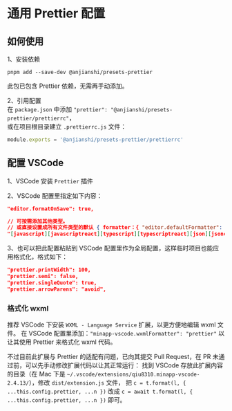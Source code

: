 # 通用 Prettier 配置

## 如何使用

1、安装依赖

```shell
pnpm add --save-dev @anjianshi/presets-prettier
```

此包已包含 Prettier 依赖，无需再手动添加。

2、引用配置  
在 `package.json` 中添加 `"prettier": "@anjianshi/presets-prettier/prettierrc"`，  
或在项目根目录建立 `.prettierrc.js` 文件：

```js
module.exports = '@anjianshi/presets-prettier/prettierrc'
```

## 配置 VSCode

1、VSCode 安装 `Prettier` 插件

2、VSCode 配置里指定如下内容：

```json
"editor.formatOnSave": true,

// 可按需添加其他类型。
// 或直接设置成所有文件类型的默认 { formatter：{ "editor.defaultFormatter": "esbenp.prettier-vscode" } }
"[javascript][javascriptreact][typescript][typescriptreact][json][jsonc]": { "editor.defaultFormatter": "esbenp.prettier-vscode" },
```

3、也可以把此配置粘贴到 VSCode 配置里作为全局配置，这样临时项目也能应用格式化，格式如下：

```json
"prettier.printWidth": 100,
"prettier.semi": false,
"prettier.singleQuote": true,
"prettier.arrowParens": "avoid",
```

### 格式化 wxml

推荐 VSCode 下安装 `WXML - Language Service` 扩展，以更方便地编辑 wxml 文件。
在 VSCode 配置里添加：`"minapp-vscode.wxmlFormatter": "prettier"` 以让其使用 Prettier 来格式化 wxml 代码。

不过目前此扩展与 Prettier 的适配有问题，已向其提交 Pull Request，在 PR 未通过前，可以先手动修改扩展代码以让其正常运行：
找到 VSCode 存放此扩展内容的目录（在 Mac 下是 `~/.vscode/extensions/qiu8310.minapp-vscode-2.4.13/`），修改 `dist/extension.js` 文件，
把 `c = t.format(l, { ...this.config.prettier, ...n })` 改成 `c = await t.format(l, { ...this.config.prettier, ...n })` 即可。
